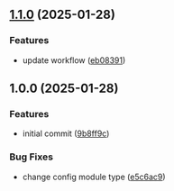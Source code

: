 ## [1.1.0](https://github.com/camiha/npm-package-placeholder/compare/v1.0.0...v1.1.0) (2025-01-28)

### Features

* update workflow ([eb08391](https://github.com/camiha/npm-package-placeholder/commit/eb08391d08b933db5313a241dc32c5d8794f0ca0))

## 1.0.0 (2025-01-28)

### Features

* initial commit ([9b8ff9c](https://github.com/camiha/npm-package-placeholder/commit/9b8ff9c031456ccbc028f61a665e4bab59fc7b1b))

### Bug Fixes

* change config module type ([e5c6ac9](https://github.com/camiha/npm-package-placeholder/commit/e5c6ac9c94140576a4b6dca637bd99bd9d124966))
